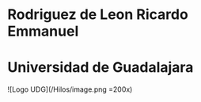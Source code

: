 # Rodriguez de Leon Ricardo Emmanuel

# Universidad de Guadalajara


![Logo UDG](/Hilos/image.png =200x)
